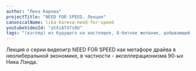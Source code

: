 ```yaml
---
author: "Лика Карева"
projectTitle: "NEED FOR SPEED. Лекция"
canonicalName: lika-kareva-need-for-speed
youtubeVideoId: "atXiAT47s0U"
tags: "(взгляд) из будущего на настоящее, 8-битное желание, добывающий капитализм, киберфеминизм, контингентность, мать-машина, джой ускорение, extensions, саморазрушающиеся структуры, спекулятивный синтез, пвт, протоколы самоорганизации"
---
```

Лекция о серии видеоигр NEED FOR SPEED как метафоре драйва в неолиберальной экономике, в частности - акселлерационизма 90-ых Ника Лэнда.
